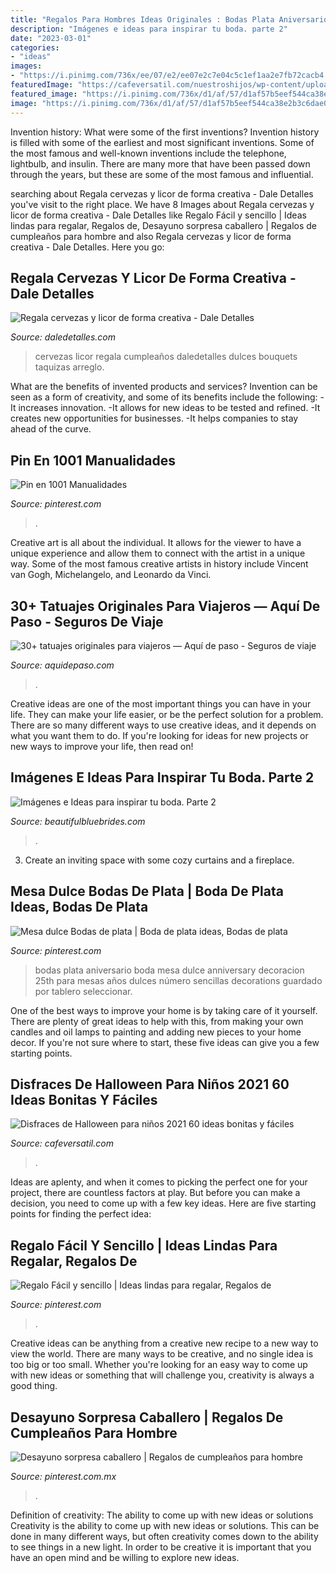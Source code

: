 ```yaml
---
title: "Regalos Para Hombres Ideas Originales : Bodas Plata Aniversario Boda Mesa Dulce Anniversary Decoracion 25th Para Mesas Años Dulces Número Sencillas Decorations Guardado Por Tablero Seleccionar"
description: "Imágenes e ideas para inspirar tu boda. parte 2"
date: "2023-03-01"
categories:
- "ideas"
images:
- "https://i.pinimg.com/736x/ee/07/e2/ee07e2c7e04c5c1ef1aa2e7fb72cacb4.jpg"
featuredImage: "https://cafeversatil.com/nuestroshijos/wp-content/uploads/2016/11/004-54.jpg"
featured_image: "https://i.pinimg.com/736x/d1/af/57/d1af57b5eef544ca38e2b3c6dae09ff8.jpg"
image: "https://i.pinimg.com/736x/d1/af/57/d1af57b5eef544ca38e2b3c6dae09ff8.jpg"
---
```



Invention history: What were some of the first inventions?
Invention history is filled with some of the earliest and most significant inventions. Some of the most famous and well-known inventions include the telephone, lightbulb, and insulin. There are many more that have been passed down through the years, but these are some of the most famous and influential.

	

		
searching about Regala cervezas y licor de forma creativa - Dale Detalles you've visit to the right place. We have 8 Images about Regala cervezas y licor de forma creativa - Dale Detalles like Regalo Fácil y sencillo | Ideas lindas para regalar, Regalos de, Desayuno sorpresa caballero | Regalos de cumpleaños para hombre and also Regala cervezas y licor de forma creativa - Dale Detalles. Here you go:
		
    
## Regala Cervezas Y Licor De Forma Creativa - Dale Detalles

<img loading=lazy src="https://i0.wp.com/www.daledetalles.com/wp-content/uploads/2017/05/regala-cervezas-y-licor-de-forma-creativa11.jpg" onerror="this.onerror=null;this.src='https://tse2.mm.bing.net/th?id=OIP.cQPI-4DAZJw5xwcqliN6VQHaJ4&amp;pid=15.1';" alt="Regala cervezas y licor de forma creativa - Dale Detalles">

_Source: daledetalles.com_

>cervezas licor regala cumpleaños daledetalles dulces bouquets taquizas arreglo. 

	

What are the benefits of invented products and services?
Invention can be seen as a form of creativity, and some of its benefits include the following: 
-It increases innovation. 
-It allows for new ideas to be tested and refined. 
-It creates new opportunities for businesses. 
-It helps companies to stay ahead of the curve.

    
## Pin En 1001 Manualidades

<img loading=lazy src="https://i.pinimg.com/736x/d1/af/57/d1af57b5eef544ca38e2b3c6dae09ff8.jpg" onerror="this.onerror=null;this.src='https://tse3.mm.bing.net/th?id=OIP.OtT1Z8AyAuvmN6evVO83dgHaNO&amp;pid=15.1';" alt="Pin en 1001 Manualidades">

_Source: pinterest.com_

>. 

	

Creative art is all about the individual. It allows for the viewer to have a unique experience and allow them to connect with the artist in a unique way. Some of the most famous creative artists in history include Vincent van Gogh, Michelangelo, and Leonardo da Vinci.

    
## 30+ Tatuajes Originales Para Viajeros — Aquí De Paso - Seguros De Viaje

<img loading=lazy src="https://aquidepaso.com/wp-content/uploads/2020/08/phm4caipk02qbwe-scaled.jpg" onerror="this.onerror=null;this.src='https://tse2.mm.bing.net/th?id=OIP.Athgs3LBvx_30n9Gg2AZPwHaJQ&amp;pid=15.1';" alt="30+ tatuajes originales para viajeros — Aquí de paso - Seguros de viaje">

_Source: aquidepaso.com_

>. 

	

Creative ideas are one of the most important things you can have in your life. They can make your life easier, or be the perfect solution for a problem. There are so many different ways to use creative ideas, and it depends on what you want them to do. If you're looking for ideas for new projects or new ways to improve your life, then read on!

    
## Imágenes E Ideas Para Inspirar Tu Boda. Parte 2

<img loading=lazy src="http://www.beautifulbluebrides.com/wp-content/uploads/2012/11/ideas-bodas-2013.jpg" onerror="this.onerror=null;this.src='https://tse4.mm.bing.net/th?id=OIP.-7Nv_rkH9fPO2U91CU4cuQHaKg&amp;pid=15.1';" alt="Imágenes e Ideas para inspirar tu boda. Parte 2">

_Source: beautifulbluebrides.com_

>. 

	

3. Create an inviting space with some cozy curtains and a fireplace. 

    
## Mesa Dulce Bodas De Plata | Boda De Plata Ideas, Bodas De Plata

<img loading=lazy src="https://i.pinimg.com/736x/2e/c6/f2/2ec6f2890f37388ead7386654ea72201.jpg" onerror="this.onerror=null;this.src='https://tse1.mm.bing.net/th?id=OIP.0_WyCOWYsrlYWNpGcjDzhAHaJ3&amp;pid=15.1';" alt="Mesa dulce Bodas de plata | Boda de plata ideas, Bodas de plata">

_Source: pinterest.com_

>bodas plata aniversario boda mesa dulce anniversary decoracion 25th para mesas años dulces número sencillas decorations guardado por tablero seleccionar. 

	

One of the best ways to improve your home is by taking care of it yourself. There are plenty of great ideas to help with this, from making your own candles and oil lamps to painting and adding new pieces to your home decor. If you're not sure where to start, these five ideas can give you a few starting points.

    
## Disfraces De Halloween Para Niños 2021 60 Ideas Bonitas Y Fáciles

<img loading=lazy src="https://cafeversatil.com/nuestroshijos/wp-content/uploads/2016/11/004-54.jpg" onerror="this.onerror=null;this.src='https://tse4.mm.bing.net/th?id=OIP.YHGWjWSvxTDdXCCRhWg4swHaLJ&amp;pid=15.1';" alt="Disfraces de Halloween para niños 2021 60 ideas bonitas y fáciles">

_Source: cafeversatil.com_

>. 

	

Ideas are aplenty, and when it comes to picking the perfect one for your project, there are countless factors at play. But before you can make a decision, you need to come up with a few key ideas. Here are five starting points for finding the perfect idea:

    
## Regalo Fácil Y Sencillo | Ideas Lindas Para Regalar, Regalos De

<img loading=lazy src="https://i.pinimg.com/736x/30/09/eb/3009eb292b2d091aacfdd05658030a3b.jpg" onerror="this.onerror=null;this.src='https://tse3.mm.bing.net/th?id=OIP.THz8ehijzWk2OGM1aU10ZwHaOQ&amp;pid=15.1';" alt="Regalo Fácil y sencillo | Ideas lindas para regalar, Regalos de">

_Source: pinterest.com_

>. 

	

Creative ideas can be anything from a creative new recipe to a new way to view the world. There are many ways to be creative, and no single idea is too big or too small. Whether you're looking for an easy way to come up with new ideas or something that will challenge you, creativity is always a good thing.

    
## Desayuno Sorpresa Caballero | Regalos De Cumpleaños Para Hombre

<img loading=lazy src="https://i.pinimg.com/736x/ee/07/e2/ee07e2c7e04c5c1ef1aa2e7fb72cacb4.jpg" onerror="this.onerror=null;this.src='https://tse2.mm.bing.net/th?id=OIP.AG-s6JIaAY-1KcW6cPjYDQHaJ3&amp;pid=15.1';" alt="Desayuno sorpresa caballero | Regalos de cumpleaños para hombre">

_Source: pinterest.com.mx_

>. 

	

Definition of creativity: The ability to come up with new ideas or solutions
Creativity is the ability to come up with new ideas or solutions. This can be done in many different ways, but often creativity comes down to the ability to see things in a new light. In order to be creative it is important that you have an open mind and be willing to explore new ideas.


